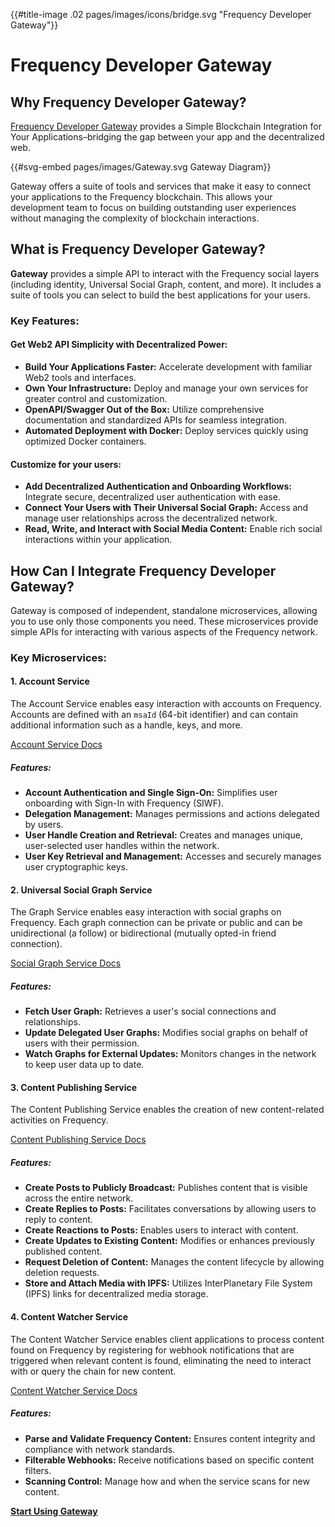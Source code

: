 {{#title-image .02 pages/images/icons/bridge.svg "Frequency Developer Gateway"}}

# Frequency Developer Gateway

## Why Frequency Developer Gateway?

[Frequency Developer Gateway](https://projectlibertylabs.github.io/gateway/) provides a Simple Blockchain Integration for Your Applications–bridging the gap between your app and the decentralized web.

{{#svg-embed pages/images/Gateway.svg Gateway Diagram}}

Gateway offers a suite of tools and services that make it easy to connect your applications to the Frequency blockchain. This allows your development team to focus on building outstanding user experiences without managing the complexity of blockchain interactions.

## What is Frequency Developer Gateway?

**Gateway** provides a simple API to interact with the Frequency social layers (including identity, Universal Social Graph, content, and more). It includes a suite of tools you can select to build the best applications for your users.

### Key Features:

#### Get Web2 API Simplicity with Decentralized Power:

- **Build Your Applications Faster:** Accelerate development with familiar Web2 tools and interfaces.
- **Own Your Infrastructure:** Deploy and manage your own services for greater control and customization.
- **OpenAPI/Swagger Out of the Box:** Utilize comprehensive documentation and standardized APIs for seamless integration.
- **Automated Deployment with Docker:** Deploy services quickly using optimized Docker containers.

#### Customize for your users:

- **Add Decentralized Authentication and Onboarding Workflows:** Integrate secure, decentralized user authentication with ease.
- **Connect Your Users with Their Universal Social Graph:** Access and manage user relationships across the decentralized network.
- **Read, Write, and Interact with Social Media Content:** Enable rich social interactions within your application.

## How Can I Integrate Frequency Developer Gateway?

Gateway is composed of independent, standalone microservices, allowing you to use only those components you need. These microservices provide simple APIs for interacting with various aspects of the Frequency network.

### Key Microservices:

#### 1. Account Service

The Account Service enables easy interaction with accounts on Frequency. Accounts are defined with an `msaId` (64-bit identifier) and can contain additional information such as a handle, keys, and more.

[Account Service Docs](https://projectlibertylabs.github.io/gateway/Build/AccountService/AccountService.html)

##### Features:

- **Account Authentication and Single Sign-On:** Simplifies user onboarding with Sign-In with Frequency (SIWF).
- **Delegation Management:** Manages permissions and actions delegated by users.
- **User Handle Creation and Retrieval:** Creates and manages unique, user-selected user handles within the network.
- **User Key Retrieval and Management:** Accesses and securely manages user cryptographic keys.

#### 2. Universal Social Graph Service

The Graph Service enables easy interaction with social graphs on Frequency. Each graph connection can be private or public and can be unidirectional (a follow) or bidirectional (mutually opted-in friend connection).

[Social Graph Service Docs](https://projectlibertylabs.github.io/gateway/Build/GraphService/GraphService.html)

##### Features:

- **Fetch User Graph:** Retrieves a user's social connections and relationships.
- **Update Delegated User Graphs:** Modifies social graphs on behalf of users with their permission.
- **Watch Graphs for External Updates:** Monitors changes in the network to keep user data up to date.

#### 3. Content Publishing Service

The Content Publishing Service enables the creation of new content-related activities on Frequency.

[Content Publishing Service Docs](https://projectlibertylabs.github.io/gateway/Build/ContentPublishing/ContentPublishing.html)

##### Features:

- **Create Posts to Publicly Broadcast:** Publishes content that is visible across the entire network.
- **Create Replies to Posts:** Facilitates conversations by allowing users to reply to content.
- **Create Reactions to Posts:** Enables users to interact with content.
- **Create Updates to Existing Content:** Modifies or enhances previously published content.
- **Request Deletion of Content:** Manages the content lifecycle by allowing deletion requests.
- **Store and Attach Media with IPFS:** Utilizes InterPlanetary File System (IPFS) links for decentralized media storage.

#### 4. Content Watcher Service

The Content Watcher Service enables client applications to process content found on Frequency by registering for webhook notifications that are triggered when relevant content is found, eliminating the need to interact with or query the chain for new content.

[Content Watcher Service Docs](https://projectlibertylabs.github.io/gateway/Build/ContentWatcher/ContentWatcher.html)

##### Features:

- **Parse and Validate Frequency Content:** Ensures content integrity and compliance with network standards.
- **Filterable Webhooks:** Receive notifications based on specific content filters.
- **Scanning Control:** Manage how and when the service scans for new content.

**[Start Using Gateway](https://projectlibertylabs.github.io/gateway/)**
